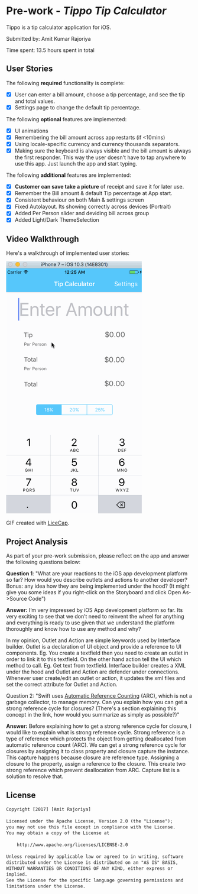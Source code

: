 # Pre-work - *Tippo Tip Calculator*

Tippo is a tip calculator application for iOS.

Submitted by: Amit Kumar Rajoriya

Time spent: 13.5 hours spent in total

## User Stories

The following **required** functionality is complete:

* [x] User can enter a bill amount, choose a tip percentage, and see the tip and total values.
* [x] Settings page to change the default tip percentage.

The following **optional** features are implemented:
* [x] UI animations
* [x] Remembering the bill amount across app restarts (if <10mins)
* [x] Using locale-specific currency and currency thousands separators.
* [x] Making sure the keyboard is always visible and the bill amount is always the first responder. This way the user doesn't have to tap anywhere to use this app. Just launch the app and start typing.

The following **additional** features are implemented:

- [x] **Customer can save take a picture** of receipt and save it for later use.
- [x] Remember the Bill amount & default Tip percentage at App start.
- [x] Consistent behaviour on both Main & settings screen
- [x] Fixed Autolayout. Its showing correctly across devices (Portrait) 
- [x] Added Per Person slider and deviding bill across group
- [x] Added Light/Dark ThemeSelection

## Video Walkthrough 

Here's a walkthrough of implemented user stories:

![Walkthrough of ios_tip_calculator](https://github.com/amitr1983/Tippo/blob/add_spinner/screenshot/ios_tip_calculator.gif)

GIF created with [LiceCap](http://www.cockos.com/licecap/).

## Project Analysis

As part of your pre-work submission, please reflect on the app and answer the following questions below:

**Question 1**: "What are your reactions to the iOS app development platform so far? How would you describe outlets and actions to another developer? Bonus: any idea how they are being implemented under the hood? (It might give you some ideas if you right-click on the Storyboard and click Open As->Source Code")

**Answer:** I’m very impressed by iOS App development platform so far. Its very exciting to see that we don’t need to reinvent the wheel for anything and everything is ready to use given that we understand the platform thoroughly and know how to use any method and why? 

In my opinion, Outlet and Action are simple keywords used by Interface builder.  Outlet is a declaration of UI object and provide a reference to UI components. Eg. You create a textfield then you need to create an outlet in order to link it to this textfield. On the other hand action tell the UI which method to call. Eg. Get text from textfield. 
Interface builder creates a XML under the hood and Outlet and Action are defender under connections. Whenever user create/edit an outlet or action, it updates the xml files and set the correct attribute for Outlet and Action.

Question 2: "Swift uses [Automatic Reference Counting](https://developer.apple.com/library/content/documentation/Swift/Conceptual/Swift_Programming_Language/AutomaticReferenceCounting.html#//apple_ref/doc/uid/TP40014097-CH20-ID49) (ARC), which is not a garbage collector, to manage memory. Can you explain how you can get a strong reference cycle for closures? (There's a section explaining this concept in the link, how would you summarize as simply as possible?)"

**Answer:** Before explaining how to get a strong reference cycle for closure, I would like to explain what is strong reference cycle. Strong reference is a type of reference which protects the object from getting deallocated from automatic reference count (ARC).
We can get a strong reference cycle for closures by assigning it to class property and closure capture the instance. This capture happens because closure are reference type. Assigning a closure to the property, assign a reference to the closure. This create two strong reference which prevent deallocation from ARC. Capture list is a solution to resolve that. 

## License

    Copyright [2017] [Amit Rajoriya]

    Licensed under the Apache License, Version 2.0 (the "License");
    you may not use this file except in compliance with the License.
    You may obtain a copy of the License at

        http://www.apache.org/licenses/LICENSE-2.0

    Unless required by applicable law or agreed to in writing, software
    distributed under the License is distributed on an "AS IS" BASIS,
    WITHOUT WARRANTIES OR CONDITIONS OF ANY KIND, either express or implied.
    See the License for the specific language governing permissions and
    limitations under the License.
